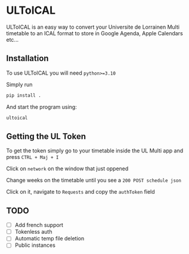 # ULToICAL
ULToICAL is an easy way to convert your Universite de Lorrainen Multi timetable to an ICAL format to store in Google Agenda, Apple Calendars etc...
## Installation
To use ULToICAL you will need `python>=3.10`

Simply run

```bash
pip install .
```

And start the program using:

```bash
ultoical
```

## Getting the UL Token
To get the token simply go to your timetable inside the UL Multi app and press `CTRL + Maj + I`

Click on `network` on the window that just oppened

Change weeks on the timetable until you see a `200 POST schedule json`

Click on it, navigate to `Requests` and copy the `authToken` field

## TODO
- [ ] Add french support
- [ ] Tokenless auth
- [ ] Automatic temp file deletion
- [ ] Public instances